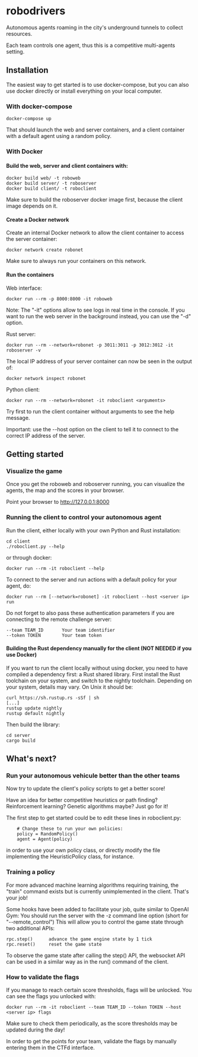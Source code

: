 # robodrivers

Autonomous agents roaming in the city's underground tunnels to collect resources.

Each team controls one agent, thus this is a competitive multi-agents setting.

## Installation

The easiest way to get started is to use docker-compose, but you can also use docker directly or install everything on your local computer.

### With docker-compose

```
docker-compose up
```
That should launch the web and server containers, and a client container with a default agent using a random policy.

### With Docker

#### Build the web, server and client containers with:

```
docker build web/ -t roboweb
docker build server/ -t roboserver
docker build client/ -t roboclient
```
Make sure to build the roboserver docker image first, because the client image depends on it.

#### Create a Docker network

Create an internal Docker network to allow the client container to access the server container:
```
docker network create robonet
```
Make sure to always run your containers on this network.

#### Run the containers

Web interface:
```
docker run --rm -p 8000:8000 -it roboweb
```
Note: The "-it" options allow to see logs in real time in the console.
If you want to run the web server in the background instead, you can use the "-d" option.

Rust server:
```
docker run --rm --network=robonet -p 3011:3011 -p 3012:3012 -it roboserver -v
```

The local IP address of your server container can now be seen in the output of:
```
docker network inspect robonet
```

Python client:
```
docker run --rm --network=robonet -it roboclient <arguments>
```
Try first to run the client container without arguments to see the help message.

Important: use the --host option on the client to tell it to connect to the correct IP address of the server.
 

## Getting started

### Visualize the game 

Once you get the roboweb and roboserver running, you can visualize the agents, the map and the scores in your browser.

Point your browser to http://127.0.0.1:8000

### Running the client to control your autonomous agent

Run the client, either locally with your own Python and Rust installation:
```
cd client
./roboclient.py --help
```
or through docker:
```
docker run --rm -it roboclient --help
```

To connect to the server and run actions with a default policy for your agent, do:
```
docker run --rm [--network=robonet] -it roboclient --host <server ip> run
```

Do not forget to also pass these authentication parameters if you are connecting to the remote challenge server:
```
--team TEAM_ID       Your team identifier
--token TOKEN        Your team token
```

#### Building the Rust dependency manually for the client (NOT NEEDED if you use Docker) 

If you want to run the client locally without using docker, you need to have compiled a dependency first: a Rust shared library.
First install the Rust toolchain on your system, and switch to the nightly toolchain.
Depending on your system, details may vary. On Unix it should be:
```
curl https://sh.rustup.rs -sSf | sh
[...]
rustup update nightly
rustup default nightly
``` 
Then build the library:
```
cd server
cargo build
```

## What's next?

### Run your autonomous vehicule better than the other teams

Now try to update the client's policy scripts to get a better score!

Have an idea for better competitive heuristics or path finding? Reinforcement learning? Genetic algorithms maybe?
Just go for it!

The first step to get started could be to edit these lines in roboclient.py:
```
    # Change these to run your own policies:
    policy = RandomPolicy()
    agent = Agent(policy)
```
in order to use your own policy class, or directly modify the file implementing the HeuristicPolicy class, for instance.

### Training a policy

For more advanced machine learning algorithms requiring training, the "train" command exists but is currently unimplemented in the client. That's your job!

Some hooks have been added to facilitate your job, quite similar to OpenAI Gym:
You should run the server with the -z command line option (short for "--remote\_control")
This will allow you to control the game state through two additional APIs:
```
rpc.step()      advance the game engine state by 1 tick
rpc.reset()     reset the game state
```

To observe the game state after calling the step() API, the websocket API can be used in a similar way as in the run() command of the client.

### How to validate the flags

If you manage to reach certain score thresholds, flags will be unlocked.
You can see the flags you unlocked with:
```
docker run --rm -it roboclient --team TEAM_ID --token TOKEN --host <server ip> flags
```

Make sure to check them periodically, as the score thresholds may be updated during the day!

In order to get the points for your team, validate the flags by manually entering them in the CTFd interface.
 
